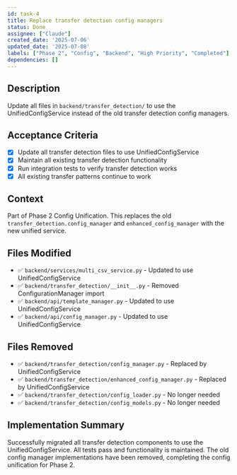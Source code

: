```yaml
---
id: task-4
title: Replace transfer detection config managers
status: Done
assignee: ["Claude"]
created_date: '2025-07-06'
updated_date: '2025-07-08'
labels: ["Phase 2", "Config", "Backend", "High Priority", "Completed"]
dependencies: []
---
```


## Description

Update all files in `backend/transfer_detection/` to use the UnifiedConfigService instead of the old transfer detection config managers.

## Acceptance Criteria

- [x] Update all transfer detection files to use UnifiedConfigService
- [x] Maintain all existing transfer detection functionality
- [x] Run integration tests to verify transfer detection works
- [x] All existing transfer patterns continue to work

## Context

Part of Phase 2 Config Unification. This replaces the old `transfer_detection.config_manager` and `enhanced_config_manager` with the new unified service.

## Files Modified

- ✅ `backend/services/multi_csv_service.py` - Updated to use UnifiedConfigService
- ✅ `backend/transfer_detection/__init__.py` - Removed ConfigurationManager import
- ✅ `backend/api/template_manager.py` - Updated to use UnifiedConfigService
- ✅ `backend/api/config_manager.py` - Updated to use UnifiedConfigService

## Files Removed

- ✅ `backend/transfer_detection/config_manager.py` - Replaced by UnifiedConfigService
- ✅ `backend/transfer_detection/enhanced_config_manager.py` - Replaced by UnifiedConfigService  
- ✅ `backend/transfer_detection/config_loader.py` - No longer needed
- ✅ `backend/transfer_detection/config_models.py` - No longer needed

## Implementation Summary

Successfully migrated all transfer detection components to use the UnifiedConfigService. All tests pass and functionality is maintained. The old config manager implementations have been removed, completing the config unification for Phase 2.